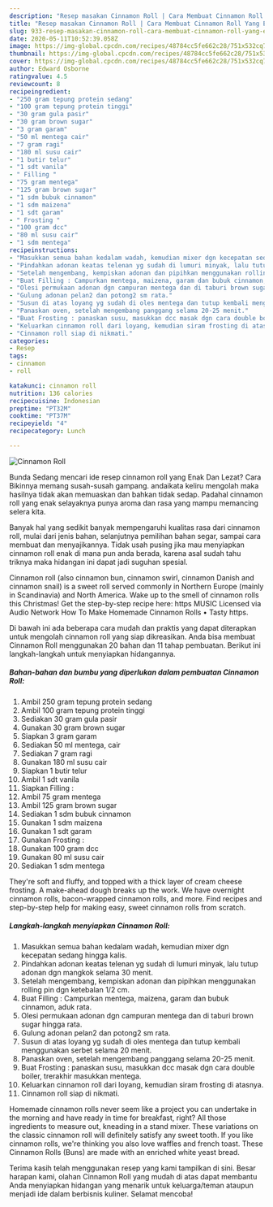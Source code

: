 ```yaml
---
description: "Resep masakan Cinnamon Roll | Cara Membuat Cinnamon Roll Yang Enak Banget"
title: "Resep masakan Cinnamon Roll | Cara Membuat Cinnamon Roll Yang Enak Banget"
slug: 933-resep-masakan-cinnamon-roll-cara-membuat-cinnamon-roll-yang-enak-banget
date: 2020-05-11T10:52:39.058Z
image: https://img-global.cpcdn.com/recipes/48784cc5fe662c28/751x532cq70/cinnamon-roll-foto-resep-utama.jpg
thumbnail: https://img-global.cpcdn.com/recipes/48784cc5fe662c28/751x532cq70/cinnamon-roll-foto-resep-utama.jpg
cover: https://img-global.cpcdn.com/recipes/48784cc5fe662c28/751x532cq70/cinnamon-roll-foto-resep-utama.jpg
author: Edward Osborne
ratingvalue: 4.5
reviewcount: 8
recipeingredient:
- "250 gram tepung protein sedang"
- "100 gram tepung protein tinggi"
- "30 gram gula pasir"
- "30 gram brown sugar"
- "3 gram garam"
- "50 ml mentega cair"
- "7 gram ragi"
- "180 ml susu cair"
- "1 butir telur"
- "1 sdt vanila"
- " Filling "
- "75 gram mentega"
- "125 gram brown sugar"
- "1 sdm bubuk cinnamon"
- "1 sdm maizena"
- "1 sdt garam"
- " Frosting "
- "100 gram dcc"
- "80 ml susu cair"
- "1 sdm mentega"
recipeinstructions:
- "Masukkan semua bahan kedalam wadah, kemudian mixer dgn kecepatan sedang hingga kalis."
- "Pindahkan adonan keatas telenan yg sudah di lumuri minyak, lalu tutup adonan dgn mangkok selama 30 menit."
- "Setelah mengembang, kempiskan adonan dan pipihkan menggunakan rolling pin dgn ketebalan 1/2 cm."
- "Buat Filling : Campurkan mentega, maizena, garam dan bubuk cinnamon, aduk rata."
- "Olesi permukaan adonan dgn campuran mentega dan di taburi brown sugar hingga rata."
- "Gulung adonan pelan2 dan potong2 sm rata."
- "Susun di atas loyang yg sudah di oles mentega dan tutup kembali menggunakan serbet selama 20 menit."
- "Panaskan oven, setelah mengembang panggang selama 20-25 menit."
- "Buat Frosting : panaskan susu, masukkan dcc masak dgn cara double boiler, trerakhir masukkan mentega."
- "Keluarkan cinnamon roll dari loyang, kemudian siram frosting di atasnya."
- "Cinnamon roll siap di nikmati."
categories:
- Resep
tags:
- cinnamon
- roll

katakunci: cinnamon roll 
nutrition: 136 calories
recipecuisine: Indonesian
preptime: "PT32M"
cooktime: "PT37M"
recipeyield: "4"
recipecategory: Lunch

---
```



![Cinnamon Roll](https://img-global.cpcdn.com/recipes/48784cc5fe662c28/751x532cq70/cinnamon-roll-foto-resep-utama.jpg)

Bunda Sedang mencari ide resep cinnamon roll yang Enak Dan Lezat? Cara Bikinnya memang susah-susah gampang. andaikata keliru mengolah maka hasilnya tidak akan memuaskan dan bahkan tidak sedap. Padahal cinnamon roll yang enak selayaknya punya aroma dan rasa yang mampu memancing selera kita.

Banyak hal yang sedikit banyak mempengaruhi kualitas rasa dari cinnamon roll, mulai dari jenis bahan, selanjutnya pemilihan bahan segar, sampai cara membuat dan menyajikannya. Tidak usah pusing jika mau menyiapkan cinnamon roll enak di mana pun anda berada, karena asal sudah tahu triknya maka hidangan ini dapat jadi suguhan spesial.

Cinnamon roll (also cinnamon bun, cinnamon swirl, cinnamon Danish and cinnamon snail) is a sweet roll served commonly in Northern Europe (mainly in Scandinavia) and North America. Wake up to the smell of cinnamon rolls this Christmas! Get the step-by-step recipe here: https MUSIC Licensed via Audio Network How To Make Homemade Cinnamon Rolls • Tasty https.


Di bawah ini ada beberapa cara mudah dan praktis yang dapat diterapkan untuk mengolah cinnamon roll yang siap dikreasikan. Anda bisa membuat Cinnamon Roll menggunakan 20 bahan dan 11 tahap pembuatan. Berikut ini langkah-langkah untuk menyiapkan hidangannya.

<!--inarticleads1-->

##### Bahan-bahan dan bumbu yang diperlukan dalam pembuatan Cinnamon Roll:

1. Ambil 250 gram tepung protein sedang
1. Ambil 100 gram tepung protein tinggi
1. Sediakan 30 gram gula pasir
1. Gunakan 30 gram brown sugar
1. Siapkan 3 gram garam
1. Sediakan 50 ml mentega, cair
1. Sediakan 7 gram ragi
1. Gunakan 180 ml susu cair
1. Siapkan 1 butir telur
1. Ambil 1 sdt vanila
1. Siapkan  Filling :
1. Ambil 75 gram mentega
1. Ambil 125 gram brown sugar
1. Sediakan 1 sdm bubuk cinnamon
1. Gunakan 1 sdm maizena
1. Gunakan 1 sdt garam
1. Gunakan  Frosting :
1. Gunakan 100 gram dcc
1. Gunakan 80 ml susu cair
1. Sediakan 1 sdm mentega


They&#39;re soft and fluffy, and topped with a thick layer of cream cheese frosting. A make-ahead dough breaks up the work. We have overnight cinnamon rolls, bacon-wrapped cinnamon rolls, and more. Find recipes and step-by-step help for making easy, sweet cinnamon rolls from scratch. 

<!--inarticleads2-->

##### Langkah-langkah menyiapkan Cinnamon Roll:

1. Masukkan semua bahan kedalam wadah, kemudian mixer dgn kecepatan sedang hingga kalis.
1. Pindahkan adonan keatas telenan yg sudah di lumuri minyak, lalu tutup adonan dgn mangkok selama 30 menit.
1. Setelah mengembang, kempiskan adonan dan pipihkan menggunakan rolling pin dgn ketebalan 1/2 cm.
1. Buat Filling : Campurkan mentega, maizena, garam dan bubuk cinnamon, aduk rata.
1. Olesi permukaan adonan dgn campuran mentega dan di taburi brown sugar hingga rata.
1. Gulung adonan pelan2 dan potong2 sm rata.
1. Susun di atas loyang yg sudah di oles mentega dan tutup kembali menggunakan serbet selama 20 menit.
1. Panaskan oven, setelah mengembang panggang selama 20-25 menit.
1. Buat Frosting : panaskan susu, masukkan dcc masak dgn cara double boiler, trerakhir masukkan mentega.
1. Keluarkan cinnamon roll dari loyang, kemudian siram frosting di atasnya.
1. Cinnamon roll siap di nikmati.


Homemade cinnamon rolls never seem like a project you can undertake in the morning and have ready in time for breakfast, right? All those ingredients to measure out, kneading in a stand mixer. These variations on the classic cinnamon roll will definitely satisfy any sweet tooth. If you like cinnamon rolls, we&#39;re thinking you also love waffles and french toast. These Cinnamon Rolls (Buns) are made with an enriched white yeast bread. 

Terima kasih telah menggunakan resep yang kami tampilkan di sini. Besar harapan kami, olahan Cinnamon Roll yang mudah di atas dapat membantu Anda menyiapkan hidangan yang menarik untuk keluarga/teman ataupun menjadi ide dalam berbisnis kuliner. Selamat mencoba!
